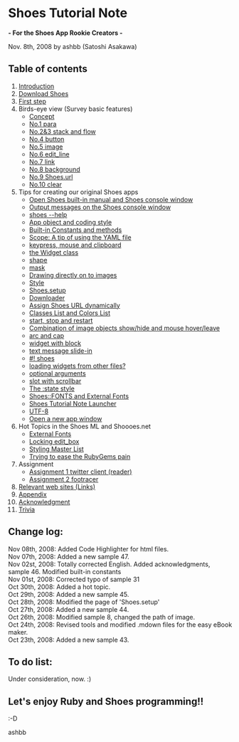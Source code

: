Shoes Tutorial Note
===================
**- For the Shoes App Rookie Creators -**

Nov. 8th, 2008 by ashbb (Satoshi Asakawa)

Table of contents
-----------------
1. [Introduction](http://github.com/ashbb/shoes_tutorial_html/tree/master/mdowns/00100_Introduction.mdown)
2. [Download Shoes](http://github.com/ashbb/shoes_tutorial_html/tree/master/mdowns/00200_Download_Shoes.mdown)
3. [First step](http://github.com/ashbb/shoes_tutorial_html/tree/master/mdowns/00300_First_step.mdown)
4. Birds-eye view (Survey basic features)
	- [Concept](http://github.com/ashbb/shoes_tutorial_html/tree/master/mdowns/00401_Concept.mdown)
	- [No.1 para](http://github.com/ashbb/shoes_tutorial_html/tree/master/mdowns/00402_No.1_para.mdown)
	- [No.2&3 stack and flow](http://github.com/ashbb/shoes_tutorial_html/tree/master/mdowns/00403_No.2_3_stack_and_flow.mdown)
	- [No.4 button](http://github.com/ashbb/shoes_tutorial_html/tree/master/mdowns/00404_No.4_button.mdown)
	- [No.5 image](http://github.com/ashbb/shoes_tutorial_html/tree/master/mdowns/00405_No.5_image.mdown)
	- [No.6 edit_line](http://github.com/ashbb/shoes_tutorial_html/tree/master/mdowns/00406_No.6_edit_line.mdown)
	- [No.7 link](http://github.com/ashbb/shoes_tutorial_html/tree/master/mdowns/00407_No.7_link.mdown)
	- [No.8 background](http://github.com/ashbb/shoes_tutorial_html/tree/master/mdowns/00408_No.8_background.mdown)
	- [No.9 Shoes.url](http://github.com/ashbb/shoes_tutorial_html/tree/master/mdowns/00409_No.9_Shoes.url.mdown)
	- [No.10 clear](http://github.com/ashbb/shoes_tutorial_html/tree/master/mdowns/00410_No.10_clear.mdown)
5. Tips for creating our original Shoes apps
	- [Open Shoes built-in manual and Shoes console window](http://github.com/ashbb/shoes_tutorial_html/tree/master/mdowns/00501_Open_Shoes_built-in_manual_and_Shoes_console_window.mdown)
	- [Output messages on the Shoes console window](http://github.com/ashbb/shoes_tutorial_html/tree/master/mdowns/00502_Output_messages_on_the_Shoes_console_window.mdown)
	- [shoes --help](http://github.com/ashbb/shoes_tutorial_html/tree/master/mdowns/00503_shoes_--help.mdown)
	- [App object and coding style](http://github.com/ashbb/shoes_tutorial_html/tree/master/mdowns/00504_App_object_and_coding_style.mdown)
	- [Built-in Constants and methods](http://github.com/ashbb/shoes_tutorial_html/tree/master/mdowns/00505_Built-in_Constants_and_methods.mdown)
	- [Scope: A tip of using the YAML file](http://github.com/ashbb/shoes_tutorial_html/tree/master/mdowns/00506_Scope__A_tip_of_using_the_YAML_file.mdown)
	- [keypress, mouse and clipboard](http://github.com/ashbb/shoes_tutorial_html/tree/master/mdowns/00507_keypress,_mouse_and_clipboard.mdown)
	- [the Widget class](http://github.com/ashbb/shoes_tutorial_html/tree/master/mdowns/00508_the_Widget_class.mdown)
	- [shape](http://github.com/ashbb/shoes_tutorial_html/tree/master/mdowns/00509_shape.mdown)
	- [mask](http://github.com/ashbb/shoes_tutorial_html/tree/master/mdowns/00510_mask.mdown)
	- [Drawing directly on to images](http://github.com/ashbb/shoes_tutorial_html/tree/master/mdowns/00511_Drawing_directly_on_to_images.mdown)
	- [Style](http://github.com/ashbb/shoes_tutorial_html/tree/master/mdowns/00512_Style.mdown)
	- [Shoes.setup](http://github.com/ashbb/shoes_tutorial_html/tree/master/mdowns/00513_Shoes.setup.mdown)
	- [Downloader](http://github.com/ashbb/shoes_tutorial_html/tree/master/mdowns/00514_Downloader.mdown)
	- [Assign Shoes URL dynamically](http://github.com/ashbb/shoes_tutorial_html/tree/master/mdowns/00515_Assign_Shoes_URL_dynamically.mdown)
	- [Classes List and Colors List](http://github.com/ashbb/shoes_tutorial_html/tree/master/mdowns/00516_Classes_List_and_Colors_List.mdown)
	- [start, stop and restart](http://github.com/ashbb/shoes_tutorial_html/tree/master/mdowns/00517_start,_stop_and_restart.mdown)
	- [Combination of image objects show/hide and mouse hover/leave](http://github.com/ashbb/shoes_tutorial_html/tree/master/mdowns/00518_Combination_of_image_objects_show_hide_and_mouse_hover_leave.mdown)
	- [arc and cap](http://github.com/ashbb/shoes_tutorial_html/tree/master/mdowns/00519_arc_and_cap.mdown)
	- [widget with block](http://github.com/ashbb/shoes_tutorial_html/tree/master/mdowns/00520_widget_with_block.mdown)
	- [text message slide-in](http://github.com/ashbb/shoes_tutorial_html/tree/master/mdowns/00521_text_message_slide-in.mdown)
	- [#! shoes](http://github.com/ashbb/shoes_tutorial_html/tree/master/mdowns/00522____shoes.mdown)
	- [loading widgets from other files?](http://github.com/ashbb/shoes_tutorial_html/tree/master/mdowns/00523_loading_widgets_from_other_files_.mdown)
	- [optional arguments](http://github.com/ashbb/shoes_tutorial_html/tree/master/mdowns/00524_optional_arguments.mdown)
	- [slot with scrollbar](http://github.com/ashbb/shoes_tutorial_html/tree/master/mdowns/00525_slot_with_scrollbar.mdown)
	- [The :state style](http://github.com/ashbb/shoes_tutorial_html/tree/master/mdowns/00526_The__state_style.mdown)
	- [Shoes::FONTS and External Fonts](http://github.com/ashbb/shoes_tutorial_html/tree/master/mdowns/00527_Shoes__FONTS_and_External_Fonts.mdown)
	- [Shoes Tutorial Note Launcher](http://github.com/ashbb/shoes_tutorial_html/tree/master/mdowns/00528_Shoes_Tutorial_Note_Launcher.mdown)
	- [UTF-8](http://github.com/ashbb/shoes_tutorial_html/tree/master/mdowns/00529_UTF-8.mdown)
	- [Open a new app window](http://github.com/ashbb/shoes_tutorial_html/tree/master/mdowns/00530_Open_a_new_app_window.mdown)
6. Hot Topics in the Shoes ML and Shoooes.net
	- [External Fonts](http://github.com/ashbb/shoes_tutorial_html/tree/master/mdowns/00601_External_Fonts.mdown)
	- [Locking edit_box](http://github.com/ashbb/shoes_tutorial_html/tree/master/mdowns/00602_Locking_edit_box.mdown)
	- [Styling Master List](http://github.com/ashbb/shoes_tutorial_html/tree/master/mdowns/00603_Styling_Master_List.mdown)
	- [Trying to ease the RubyGems pain](http://github.com/ashbb/shoes_tutorial_html/tree/master/mdowns/00604_Trying_to_ease_the_RubyGems_pain.mdown)
7. Assignment
	- [Assignment 1 twitter client (reader)](http://github.com/ashbb/shoes_tutorial_html/tree/master/mdowns/00701_Assignment_1_twitter_client__reader_.mdown)
	- [Assignment 2 footracer](http://github.com/ashbb/shoes_tutorial_html/tree/master/mdowns/00702_Assignment_2_footracer.mdown)
8. [Relevant web sites (Links)](http://github.com/ashbb/shoes_tutorial_html/tree/master/mdowns/00800_Relevant_web_sites__Links_.mdown)
9. [Appendix](http://github.com/ashbb/shoes_tutorial_html/tree/master/mdowns/00900_Appendix.mdown)
10. [Acknowledgment](http://github.com/ashbb/shoes_tutorial_html/tree/master/mdowns/01000_Acknowledgment.mdown)
11. [Trivia](http://github.com/ashbb/shoes_tutorial_html/tree/master/mdowns/01100_Trivia.mdown)

Change log:
-----------
Nov 08th, 2008: Added Code Highlighter for html files. <br>
Nov 07th, 2008: Added a new sample 47. <br>
Nov 02st, 2008: Totally corrected English. Added acknowledgments, sample 46. Modified built-in constants <br>
Nov 01st, 2008: Corrected typo of sample 31 <br>
Oct 30th, 2008: Added a hot topic. <br>
Oct 29th, 2008: Added a new sample 45. <br>
Oct 28th, 2008: Modified the page of 'Shoes.setup' <br>
Oct 27th, 2008: Added a new sample 44. <br>
Oct 26th, 2008: Modified sample 8, changed the path of image. <br>
Oct 24th, 2008: Revised tools and modified .mdown files for the easy eBook maker. <br>
Oct 23th, 2008: Added a new sample 43. <br>

To do list:
-----------
Under consideration, now. :)

Let's enjoy Ruby and Shoes programming!!
----------------------------------------
:-D

ashbb

